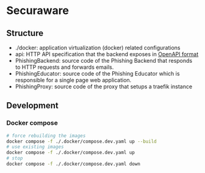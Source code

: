 # Securaware

## Structure
- ./docker: application virtualization (docker) related configurations
- api: HTTP API specification that the backend exposes in [OpenAPI format](https://swagger.io/specification/) 
- PhishingBackend: source code of the Phishing Backend that responds to HTTP requests and forwards emails.
- PhishingEducator: source code of the Phishing Educator which is responsible for a single page web application.
- PhishingProxy: source code of the proxy that setups a traefik instance

## Development
### Docker compose
```bash
# force rebuilding the images
docker compose -f ./.docker/compose.dev.yaml up --build
# use existing images
docker compose -f ./.docker/compose.dev.yaml up
# stop
docker compose -f ./.docker/compose.dev.yaml down
```